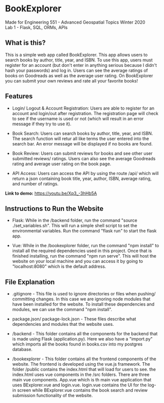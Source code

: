# BookExplorer

Made for Engineering 551 - Advanced Geospatial Topics Winter 2020  
Lab 1 - Flask, SQL, ORMs, APIs  

## What is this?
This is a simple web app called BookExplorer. This app allows users to search books by author, title, year, and ISBN. To use this app, users must register for an account (but don't enter in anything serious because I didn't hash your passwords) and log in. Users can see the average ratings of books on Goodreads as well as the average user rating. On BookExplorer you can submit your own reviews and rate all your favorite books!   

## Features 

* Login/ Logout & Account Registration: Users are able to register for an account and login/out after registration. The registration page will check to see if the username is used or not (which will result in an error message if they try to use it).

* Book Search: Users can search books by author, title, year, and ISBN. The search function will retur all like terms the user entered into the search bar. An error message will be displayed if no books are found.  

* Book Review: Users can submit reviews for books and see other user submitted reviews/ ratings. Users can also see the average Goodreads rating and average user rating on the book page.

* API Access: Users can access the API by using the route /api/<isbn> which will return a json containing book title, year, author, ISBN, average rating, and number of ratings. 
  
**Link to demo:** https://youtu.be/Xp3_-3hHb5A

## Instructions to Run the Website
* Flask: While in the /backend folder, run the command "source ./set_variables.sh". This will run a simple shell script to set the environmental variables. Run the command "flask run" to start the flask app.

* Vue: While in the /bookexplorer folder, run the command "npm install" to install all the required dependencies used in this project. Once that is finished installing, run the command "npm run serve". This will host the website on your local machine and you can access it by going to "localhost:8080" which is the default address.  

## File Explanation 
* .gitignore - This file is used to ignore directories or files when pushing/ committing changes. In this case we are ignoring node modules that have been installed for the website. To install these dependencies and modules, we can use the command "npm install".

* package.json/ package-lock.json - These files describe what dependencies and modules that the website uses.

* /backend - This folder contains all the components for the backend that is made using Flask (application.py). Here we also have a "import.py" which imports all the books found in books.csv into my postgres database.

* /bookexplorer - This folder contains all the frontend components of the website. The frontend is developed using the vue.js framework. The folder /public contains the index.html that will load for users to see. the index.html uses vue components in the /src folders. There are three main vue components. App.vue which is th main vue application that uses BExplorer.vue and login.vue. login.vue contains the UI for the log-in screen while BExplorer.vue contains the book search and review submission functionality of the website.   
